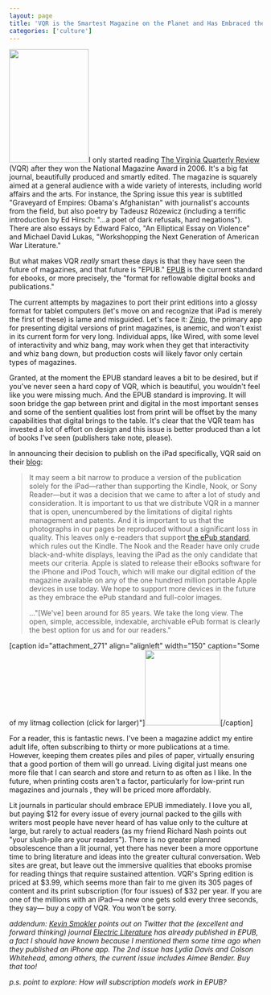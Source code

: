 ```yaml
---
layout: page
title: 'VQR is the Smartest Magazine on the Planet and Has Embraced the Future of Magazines'
categories: ['culture']
---
```

<a href="http://ageofsand.com/assets/img/uploads/2010/06/Screen-shot-2010-06-10-at-10.06.17-AM.png"><img class="alignleft size-full wp-image-256" src="http://ageofsand.com/assets/img/uploads/2010/06/Screen-shot-2010-06-10-at-10.06.17-AM.png" alt="" width="158" height="225" /></a>I only started reading <a href="http://www.vqronline.org/">The Virginia Quarterly Review</a> (VQR) after they won the National Magazine Award in 2006. It's a big fat journal, beautifully produced and smartly edited. The magazine is squarely aimed at a general audience with a wide variety of interests, including world affairs and the arts. For instance, the Spring issue this year is subtitled "Graveyard of Empires: Obama's Afghanistan" with journalist's accounts from the field, but also poetry by Tadeusz Rózewicz (including a terrific introduction by Ed Hirsch: "...a poet of dark refusals, hard negations"). There are also essays by Edward Falco, "An Elliptical Essay on Violence" and Michael David Lukas, "Workshopping the Next Generation of American War Literature."

But what makes VQR <em>really</em> smart these days is that they have seen the future of magazines, and that future is "EPUB." <a href="http://en.wikipedia.org/wiki/Epub">EPUB</a> is the current standard for ebooks, or more precisely, the "format for reflowable digital books and publications."

The current attempts by magazines to port their print editions into a glossy format for tablet computers (let's move on and recognize that iPad is merely the first of these) is lame and misguided. Let's face it: <a href="http://www.zinio.com/">Zinio</a>, the primary app for presenting digital versions of print magazines, is anemic, and won't exist in its current form for very long. Individual apps, like Wired, with some level of interactivity and whiz bang, may work when they get that interactivity and whiz bang down, but production costs will likely favor only certain types of magazines.

Granted, at the moment the EPUB standard leaves a bit to be desired, but if you've never seen a hard copy of VQR, which is beautiful, you wouldn't feel like you were missing much. And the EPUB standard is improving. It will soon bridge the gap between print and digital in the most important senses and some of the sentient qualities lost from print will be offset by the many capabilities that digital brings to the table. It's clear that the VQR team has invested a lot of effort on design and this issue is better produced than a lot of books I've seen (publishers take note, please).

In announcing their decision to publish on the iPad specifically, VQR said on their <a href="http://www.vqronline.org/blog/2010/06/08/vqr-ipad/">blog</a>:
<blockquote>It may seem a bit narrow to produce a version of the publication solely for the iPad—rather than supporting the Kindle, Nook, or Sony Reader—but it was a decision that we came to after a lot of study and consideration. It is important to us that we distribute VQR in a manner that is open, unencumbered by the limitations of digital rights management and patents. And it is important to us that the photographs in our pages be reproduced without a significant loss in quality. This leaves only e-readers that support <a href="http://en.wikipedia.org/wiki/EPUB">the ePub standard</a>, which rules out the Kindle. The Nook and the Reader have only crude black-and-white displays, leaving the iPad as the only candidate that meets our criteria. Apple is slated to release their eBooks software for the iPhone and iPod Touch, which will make our digital edition of the magazine available on any of the one hundred million portable Apple devices in use today. We hope to support more devices in the future as they embrace the ePub standard and full-color images.

..."[We've] been around for 85 years. We take the long view. The open, simple, accessible, indexable, archivable ePub format is clearly the best option for us and for our readers."</blockquote>
[caption id="attachment_271" align="alignleft" width="150" caption="Some of my litmag collection (click for larger)"]<a href="http://ageofsand.com/assets/img/uploads/2010/06/litmags.jpg"><img class="size-thumbnail wp-image-271" src="http://ageofsand.com/assets/img/uploads/2010/06/litmags-150x150.jpg" alt="" width="150" height="150" /></a>[/caption]

For a reader, this is fantastic news. I've been a magazine addict my entire adult life, often subscribing to thirty or more publications at a time. However, keeping them creates piles and piles of paper, virtually ensuring that a good portion of them will go unread. Living digital just means one more file that I can search and store and return to as often as I like. In the future, when printing costs aren't a factor, particularly for low-print run magazines and journals , they will be priced more affordably.

Lit journals in particular should embrace EPUB immediately. I love you all, but paying $12 for every issue of every journal packed to the gills with writers most people have never heard of has value only to the culture at large, but rarely to actual readers (as my friend Richard Nash points out "your slush-pile are your readers"). There is no greater planned obsolescence than a lit journal, yet there has never been a more opportune time to bring literature and ideas into the greater cultural conversation. Web sites are great, but leave out the immersive qualities that ebooks promise for reading things that require sustained attention. VQR's Spring edition is priced at $3.99, which seems more than fair to me given its 305 pages of content and its print subscription (for four issues) of $32 per year. If you are one of the millions with an iPad—a new one gets sold every three seconds, they say— buy a copy of VQR. You won't be sorry.

<em>addendum: </em><a href="http://twitter.com/Weegee"><em>Kevin Smokler</em></a><em> points out on Twitter that the (excellent and forward thinking) journal </em><a href="http://www.electricliterature.com/"><em>Electric Literature</em></a><em> has already published in EPUB, a fact I should have known because I mentioned them some time ago when they published an iPhone app. The 2nd issue has Lydia Davis and Colson Whitehead, among others, the current issue includes Aimee Bender. Buy that too! </em>

<em>p.s. point to explore: How will subscription models work in EPUB?</em>
